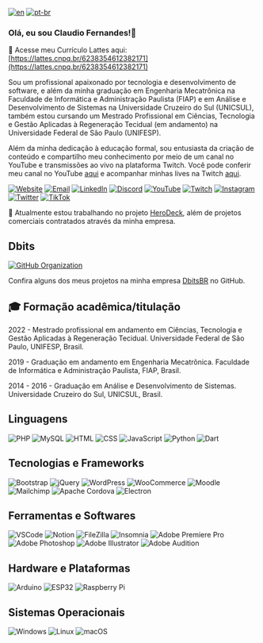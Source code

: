[![en](https://img.shields.io/badge/lang-en-red.svg)](https://github.com/HeroDjou/HeroDjou/blob/main/README.en.md)
[![pt-br](https://img.shields.io/badge/lang-pt--br-green.svg)](https://github.com/HeroDjou/HeroDjou/blob/main/README.md)

### Olá, eu sou Claudio Fernandes!👋

🔬 Acesse meu Currículo Lattes aqui: [https://lattes.cnpq.br/6238354612382171](https://lattes.cnpq.br/6238354612382171)

Sou um profissional apaixonado por tecnologia e desenvolvimento de software, e além da minha graduação em Engenharia Mecatrônica na Faculdade de Informática e Administração Paulista (FIAP) e em Análise e Desenvolvimento de Sistemas na Universidade Cruzeiro do Sul (UNICSUL), também estou cursando um Mestrado Profissional em Ciências, Tecnologia e Gestão Aplicadas à Regeneração Tecidual (em andamento) na Universidade Federal de São Paulo (UNIFESP).

Além da minha dedicação à educação formal, sou entusiasta da criação de conteúdo e compartilho meu conhecimento por meio de um canal no YouTube e transmissões ao vivo na plataforma Twitch. Você pode conferir meu canal no YouTube [aqui](https://youtube.com/@HeroDjou) e acompanhar minhas lives na Twitch [aqui](https://twitch.tv/HeroDjou).

[![Website](https://img.shields.io/badge/Website-herodjou.dev-blue?style=flat-square&logo=google-chrome&logoColor=white)](https://herodjou.dev)
[![Email](https://img.shields.io/badge/Email-claudio%40dbits.com.br-red?style=flat-square&logo=gmail&logoColor=white)](mailto:claudio@dbits.com.br)
[![LinkedIn](https://img.shields.io/badge/LinkedIn-0077B5?style=flat-square&logo=linkedin&logoColor=white)](https://www.linkedin.com/in/claudiopfernandes/)
[![Discord](https://img.shields.io/badge/Discord-Servidor-7289DA?style=flat-square&logo=discord&logoColor=white)](https://herodjou.dev/l/discord)
[![YouTube](https://img.shields.io/badge/YouTube-FF0000?style=flat-square&logo=youtube&logoColor=white)](https://youtube.com/@HeroDjou)
[![Twitch](https://img.shields.io/badge/Twitch-9146FF?style=flat-square&logo=twitch&logoColor=white)](https://www.twitch.tv/herodjou)
[![Instagram](https://img.shields.io/badge/Instagram-E4405F?style=flat-square&logo=instagram&logoColor=white)](https://www.instagram.com/HeroDjou)
[![Twitter](https://img.shields.io/badge/Twitter-1DA1F2?style=flat-square&logo=twitter&logoColor=white)](https://twitter.com/HeroDjou)
[![TikTok](https://img.shields.io/badge/TikTok-000000?style=flat-square&logo=tiktok&logoColor=white)](https://www.tiktok.com/@HeroDjou)

🌱 Atualmente estou trabalhando no projeto [HeroDeck](https://www.youtube.com/watch?v=Z_xIyCZwOh0), além de projetos comerciais contratados através da minha empresa.


## Dbits

[![GitHub Organization](https://img.shields.io/badge/GitHub-DbitsBR-black?style=for-the-badge&logo=github)](https://github.com/DbitsBR)

Confira alguns dos meus projetos na minha empresa [DbitsBR](https://github.com/DbitsBR) no GitHub.


## 🎓 Formação acadêmica/titulação

2022 - Mestrado profissional em andamento em Ciências, Tecnologia e Gestão Aplicadas à Regeneração Tecidual.
Universidade Federal de São Paulo, UNIFESP, Brasil.

2019 - Graduação em andamento em Engenharia Mecatrônica.
Faculdade de Informática e Administração Paulista, FIAP, Brasil.

2014 - 2016 - Graduação em Análise e Desenvolvimento de Sistemas.
Universidade Cruzeiro do Sul, UNICSUL, Brasil.

## Linguagens

![PHP](https://img.shields.io/badge/PHP-%23777BB4?style=for-the-badge&logo=php&logoColor=white)
![MySQL](https://img.shields.io/badge/MySQL-%234479A1?style=for-the-badge&logo=mysql&logoColor=white)
![HTML](https://img.shields.io/badge/HTML5-%23E34F26?style=for-the-badge&logo=html5&logoColor=white)
![CSS](https://img.shields.io/badge/CSS3-%231572B6?style=for-the-badge&logo=css3&logoColor=white)
![JavaScript](https://img.shields.io/badge/JavaScript-%23323330?style=for-the-badge&logo=javascript&logoColor=%23F7DF1E)
![Python](https://img.shields.io/badge/Python-%2314354C?style=for-the-badge&logo=python&logoColor=white)
![Dart](https://img.shields.io/badge/Dart-%230175C2?style=for-the-badge&logo=dart&logoColor=white)


## Tecnologias e Frameworks

![Bootstrap](https://img.shields.io/badge/Bootstrap-563D7C?style=for-the-badge&logo=bootstrap&logoColor=white)
![jQuery](https://img.shields.io/badge/jQuery-%230769AD?style=for-the-badge&logo=jquery&logoColor=white)
![WordPress](https://img.shields.io/badge/WordPress-%23117AC9?style=for-the-badge&logo=wordpress&logoColor=white)
![WooCommerce](https://img.shields.io/badge/WooCommerce-%23594ea1?style=for-the-badge&logo=woocommerce&logoColor=white)
![Moodle](https://img.shields.io/badge/Moodle-%238a57a1?style=for-the-badge&logo=moodle&logoColor=white)
![Mailchimp](https://img.shields.io/badge/Mailchimp-%23FFBE00?style=for-the-badge&logo=mailchimp&logoColor=black)
![Apache Cordova](https://img.shields.io/badge/Apache%20Cordova-%23E8E8E8?style=for-the-badge&logo=apache%20cordova&logoColor=black)
![Electron](https://img.shields.io/badge/Electron-%2320232a?style=for-the-badge&logo=electron&logoColor=white)

## Ferramentas e Softwares

![VSCode](https://img.shields.io/badge/VSCode-%23007ACC?style=for-the-badge&logo=visual%20studio%20code&logoColor=white)
![Notion](https://img.shields.io/badge/Notion-%23000000.svg?style=for-the-badge&logo=notion&logoColor=white)
![FileZilla](https://img.shields.io/badge/FileZilla-%23BF0000?style=for-the-badge&logo=filezilla&logoColor=white)
![Insomnia](https://img.shields.io/badge/Insomnia-%5849BE.svg?style=for-the-badge&logo=insomnia&logoColor=white)
![Adobe Premiere Pro](https://img.shields.io/badge/Adobe%20Premiere%20Pro-%230077DC?style=for-the-badge&logo=adobe%20premiere%20pro&logoColor=white)
![Adobe Photoshop](https://img.shields.io/badge/Adobe%20Photoshop-%2331A8FF?style=for-the-badge&logo=adobe%20photoshop&logoColor=white)
![Adobe Illustrator](https://img.shields.io/badge/Adobe%20Illustrator-%23FF9A00?style=for-the-badge&logo=adobe%20illustrator&logoColor=white)
![Adobe Audition](https://img.shields.io/badge/Adobe%20Audition-%23400000?style=for-the-badge&logo=adobe%20audition&logoColor=white)

## Hardware e Plataformas

![Arduino](https://img.shields.io/badge/Arduino-%2300979D?style=for-the-badge&logo=arduino&logoColor=white)
![ESP32](https://img.shields.io/badge/ESP32-%230D8CFF?style=for-the-badge&logo=espressif&logoColor=white)
![Raspberry Pi](https://img.shields.io/badge/Raspberry%20Pi-%23C51A4A?style=for-the-badge&logo=raspberry%20pi&logoColor=white)

## Sistemas Operacionais

![Windows](https://img.shields.io/badge/Windows-%230078D6?style=for-the-badge&logo=windows&logoColor=white)
![Linux](https://img.shields.io/badge/Linux-FCC624?style=for-the-badge&logo=linux&logoColor=black)
![macOS](https://img.shields.io/badge/macOS-%23999999?style=for-the-badge&logo=apple&logoColor=white)
